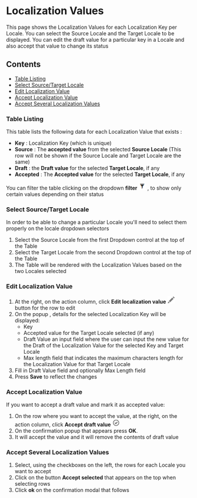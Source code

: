 # Localization Values
This page shows the Localization Values for each Localization Key per Locale.
You can select the Source Locale and the Target Locale to be displayed.
You can edit the draft value for a particular key in a Locale and also accept that value to change its status


## Contents
- [Table Listing](#table-listing)
- [Select Source/Target Locale](#select-source-target-locale)
- [Edit Localization Value](#edit-localization-value)
- [Accept Localization Value](#accept-localization-value)
- [Accept Several Localization Values](#accept-several-localization-values)


### Table Listing
This table lists the following data for each Localization Value that exists :
- **Key** : Localization Key (which is unique)
- **Source** : The **accepted value** from the selected **Source Locale** (This row will not be shown if the Source Locale and Target Locale are the same)
- **Draft** : the **Draft value** for the selected **Target Locale**, if any
- **Accepted** : The **Accepted value** for the selected **Target Locale**, if any

You can filter the table clicking on the dropdown **filter** ![filter](https://github.com/azerion/gamedock-sdk/raw/master/docs/console/_images/filter.png) , to show only certain values depending on their status

### Select Source/Target Locale
In order to be able to change a particular Locale you'll need to select them properly on the locale dropdown selectors
1. Select the Source Locale from the first Dropdown control at the top of the Table
2. Select the Target Locale from the second Dropdown control at the top of the Table
3. The Table will be rendered with the Localization Values based on the two Locales selected

### Edit Localization Value
1. At the right, on the action column, click **Edit localization value** ![pencil](https://github.com/azerion/gamedock-sdk/raw/master/docs/console/_images/pencil.png) button for the row to edit
2. On the popup , details for the selected Localization Key will be displayed:
	- Key 
	- Accepted value for the Target Locale selected (if any)
	- Draft Value an input field where the user can input the new value for the Draft of the Localization Value for the selected Key and Target Locale
	- Max length field that indicates the maximum characters length for the Localization Value for that Target Locale
3. Fill in Draft Value field and optionally Max Length field
4. Press **Save** to reflect the changes

### Accept Localization Value
If you want to accept a draft value and mark it as accepted value:

1. On the row where you want to accept the value, at the right, on the action column, click **Accept draft value** ![ok-circle](https://github.com/azerion/gamedock-sdk/raw/master/docs/console/_images/ok-circle.png)
2. On the confirmation popup that appears press **OK**.
3. It will accept the value and it will remove the contents of draft value

### Accept Several Localization Values
1. Select, using the checkboxes on the left, the rows for each Locale you want to accept
2. Click on the button **Accept selected** that appears on the top when selecting rows
3. Click **ok** on the confirmation modal that follows